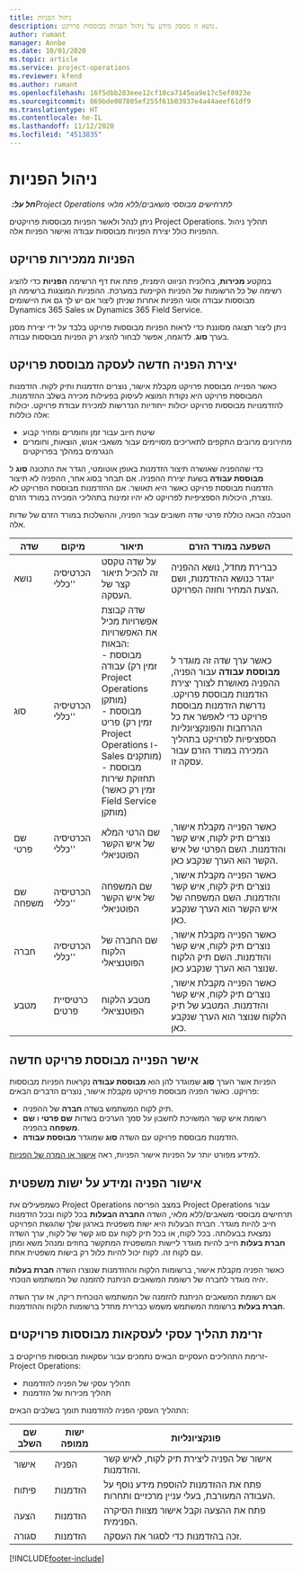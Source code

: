 ```yaml
---
title: ניהול הפניות
description: נושא זו מספק מידע על ניהול הפניות מבוססות פרויקט.
author: rumant
manager: Annbe
ms.date: 10/01/2020
ms.topic: article
ms.service: project-operations
ms.reviewer: kfend
ms.author: rumant
ms.openlocfilehash: 16f5dbb283eee12cf10ca7145ea9e17c5ef8923e
ms.sourcegitcommit: 869bde007805ef255f61b03937e4a44aeef61df9
ms.translationtype: HT
ms.contentlocale: he-IL
ms.lasthandoff: 11/12/2020
ms.locfileid: "4513835"
---
```

# <a name="manage-leads"></a>ניהול הפניות

_**חל על:** ‏Project Operations לתרחישים מבוססי משאבים/ללא מלאי_

ניתן לנהל ולאשר הפניות מבוססות פרויקטים Project Operations. תהליך ניהול ההפניות כולל יצירת הפניות מבוססות עבודה ואישור הפניות אלה. 

## <a name="project-sales-leads"></a>הפניות ממכירות פרויקט

במקטע **מכירות**, בחלונית הניווט הימנית, פתח את דף הרשימה **הפניות** כדי להציג רשימה של כל הרשומות של הפניות הקיימות במערכת. ההפניות המוצגות ברשימה הן מבוססות עבודה וסוגי הפניות אחרות שניתן ליצור אם יש לך גם את היישומים Dynamics 365 Sales או Dynamics 365 Field Service.

ניתן ליצור תצוגה מסוננת כדי לראות הפניות מבוססות פרויקט בלבד על ידי יצירת מסנן בערך **סוג**. לדוגמה, אפשר לבחור להציג רק הפניות מבוססות עבודה.

## <a name="create-a-new-lead-for-a-project-based-deal"></a>יצירת הפניה חדשה לעסקה מבוססת פרויקט

כאשר הפנייה מבוססת פרויקט מקבלת אישור, נוצרים הזדמנות ותיק לקוח. הזדמנות המבוססת פרויקט היא נקודת המוצא לעיסוק בפעילות מכירה בשלב ההזדמנות. להזדמנויות מבוססות פרויקט יכולות ייחודיות הנדרשות למכירת עבודת פרויקט. יכולות אלה כוללות:

- שיטת חיוב עבור זמן וחומרים ומחיר קבוע
- מחירונים מרובים התקפים לתאריכים מסויימים עבור משאבי אנוש, הוצאות, וחומרים הנגרמים במהלך בפרויקטים

כדי שההפניה שאושרה תיצור הזדמנות באופן אוטומטי, הגדר את התכונה **סוג** ל **מבוססת עבודה** בשעת יצירת ההפניה. אם תבחר בסוג אחר, ההפניה לא תיצור הזדמנות מבוססת פרויקט כאשר היא תאושר. אם ההזדמנות מבוססת הפרויקט לא נוצרת, היכולות הספציפיות לפרויקט לא יהיו זמינות בתהליכי המכירה במורד הזרם.

הטבלה הבאה כוללת פרטי שדה חשובים עבור הפניה, וההשלכות במורד הזרם של שדות אלה.
 
| **שדה** | **מיקום** | **תיאור** | **השפעה במורד הזרם** |
| --- | --- | --- | --- |
| נושא | הכרטיסיה 'כללי' | על שדה טקסט זה להכיל תיאור קצר של העסקה. | כברירת מחדל, נושא ההפניה יוגדר כנושא ההזדמנות, ושם הצעת המחיר וחוזה הפרויקט. |
| סוג | הכרטיסיה 'כללי' | שדה קבוצת אפשרויות מכיל את האפשרויות הבאות:</br>- מבוססת עבודה (זמין רק Project Operations מותקן)</br>- מבוססת פריט (זמין רק Project Operations ו-Sales מותקנים)</br>- מבוססת תחזוקת שירות (זמין רק כאשר Field Service מותקן) | כאשר ערך שדה זה מוגדר ל **מבוססת עבודה** עבור הפניה, ההפניה מאושרת לצורך יצירת הזדמנות מבוססת פרויקט. נדרשת הזדמנות מבוססת פרויקט כדי לאפשר את כל ההרחבות והפונקציונליות הספציפיות לפרויקט בתהליך המכירה במורד הזרם עבור עסקה זו. |
| שם פרטי | הכרטיסיה 'כללי' | שם הרטי המלא של איש הקשר הפוטניאלי | כאשר הפנייה מקבלת אישור, נוצרים תיק לקוח, איש קשר והזדמנות. השם הפרטי של איש הקשר הוא הערך שנקבע כאן. |
| שם משפחה | הכרטיסיה 'כללי' | שם המשפחה של איש הקשר הפוטניאלי | כאשר הפנייה מקבלת אישור, נוצרים תיק לקוח, איש קשר והזדמנות. השם המשפחה של איש הקשר הוא הערך שנקבע כאן. |
| חברה | הכרטיסיה 'כללי' | שם החברה של הלקוח הפוטנציאלי | כאשר הפנייה מקבלת אישור, נוצרים תיק לקוח, איש קשר והזדמנות. השם תיק הלקוח שנוצר הוא הערך שנקבע כאן. |
| מטבע | כרטיסיית פרטים | מטבע הלקוח הפוטנציאלי | כאשר הפנייה מקבלת אישור, נוצרים תיק לקוח, איש קשר והזדמנות. המטבע של תיק הלקוח שנוצר הוא הערך שנקבע כאן. |

## <a name="qualify-a-new-project-based-lead"></a>אישר הפנייה מבוססת פרויקט חדשה

הפניות אשר הערך **סוג** שמוגדר להן הוא **מבוססת עבודה** נקראות הפניות מבוססות פרויקט. כאשר הפניה מבוססת פרויקט מקבלת אישור, נוצרים הדברים הבאים:

- תיק לקוח המשתמש בשדה **חברה** של ההפניה.
- רשומת איש קשר המשויכת לחשבון על סמך הערכים בשדות **שם פרטי** ו **שם משפחה** בהפניה.
- הזדמנות מבוססת פרויקט עם השדה **סוג** שמוגדר **מבוססת עבודה**.

למידע מפורט יותר על הפניות אישור הפניות, ראה [אישור או המרה של הפניות](https://docs.microsoft.com/dynamics365/sales-enterprise/qualify-lead-convert-opportunity-sales).

## <a name="lead-qualification-and-legal-entity-information"></a>אישור הפניה ומידע על ישות משפטית 

כשמפעילים את Project Operations במצב הפריסה Project Operations עבור תרחישים מבוססי משאבים/ללא מלאי, השדה **החברה הבעלות** בכל לקוח ובכל הזדמנות חייב להיות מוגדר. חברת הבעלות היא ישות משפטית בארגון שלך שהגשת הפרויקט נמצאת בבעלותה. בכל לקוח, או בכל תיק לקוח עם סוג קשר של לקוח, ערך השדה **חברת בעלות** חייב להיות מוגדר ליישות המשפטית המתקשר בחוזים ומנהל משא ומתן עם לקוח זה. לקוח יכול להיות כלול רק בישות משפטית אחת.

כאשר הפניה מקבלת אישור, ברשומות הלקוח וההזדמנות שנוצרו השדה **חברת בעלות** יהיה מוגדר לחברה של רשומת המשאבים הניתנת להזמנה של המשתמש הנוכחי.

אם רשומת המשאבים הניתנת להזמנה של המשתמש הנוכחית ריקה, אז ערך השדה **חברת בעלות** ברשומת המשתמש משמש כברירת מחדל ברשומות הלקוח וההזדמנות.

## <a name="business-process-flow-for-project-based-deals"></a>זרימת תהליך עסקי לעסקאות מבוססות פרויקטים

זרימת התהליכים העסקיים הבאים נתמכים עבור עסקאות מבוססות פרויקטים ב-Project Operations:

- תהליך עסקי של הפניה להזדמנות
- תהליך מכירות של הזדמנות

התהליך העסקי הפניה להזדמנות תומך בשלבים הבאים:

| שם השלב | ישות ממופה | פונקציונליות |
| --- | --- | --- |
| אישור | הפניה | אישור של הפניה ליצירת תיק לקוח, לאיש קשר והזדמנות. |
| פיתוח | הזדמנות | פתח את ההזדמנות להוספת מידע נוסף על העבודה המעורבת, בעלי עניין מרכזיים ותחרות. |
| הצעה | הזדמנות | פתח את ההצעה וקבל אישור מצוות הסיקרה הפנימית. |
| סגורה | הזדמנות | זכה בהזדמנות כדי לסגור את העסקה. |


[!INCLUDE[footer-include](../includes/footer-banner.md)]